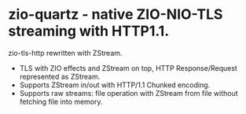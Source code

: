 # zio-quartz - native ZIO-NIO-TLS streaming with HTTP1.1.

zio-tls-http rewritten with ZStream.
* TLS with ZIO effects and ZStream on top, HTTP Response/Request represented as ZStream.
* Supports ZStream in/out with HTTP/1.1 Chunked encoding. 
* Supports raw streams: file operation with ZStream from file without fetching file into memory.
